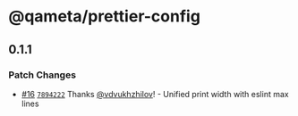 # @qameta/prettier-config

## 0.1.1

### Patch Changes

- [#16](https://github.com/qameta/fe-core/pull/16) [`7894222`](https://github.com/qameta/fe-core/commit/789422256725c2cf1547db63bc48d6096472bf04) Thanks [@vdvukhzhilov](https://github.com/vdvukhzhilov)! - Unified print width with eslint max lines

